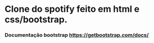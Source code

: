 # Clone do spotify feito em html e css/bootstrap.

### Documentação bootstrap https://getbootstrap.com/docs/

